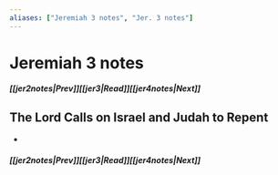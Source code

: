 ```yaml
---
aliases: ["Jeremiah 3 notes", "Jer. 3 notes"]
---
```

# Jeremiah 3 notes
##### <span class=arrow-left></span>[[jer2notes|Prev]]<span class=navigation-separator></span>[[jer3|Read]]<span class=navigation-separator></span>[[jer4notes|Next]]<span class=arrow-right></span>
## The Lord Calls on Israel and Judah to Repent
- 
##### <span class=arrow-left></span>[[jer2notes|Prev]]<span class=navigation-separator></span>[[jer3|Read]]<span class=navigation-separator></span>[[jer4notes|Next]]<span class=arrow-right></span>
